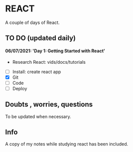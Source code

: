 # REACT
A couple of days of React.

## TO DO (updated daily)
#### 06/07/2021: 'Day 1: Getting Started with React'
- Research React: vids/docs/tutorials
- [ ] Install: create react app
- [x] Git
- [ ] Code
- [ ] Deploy

## Doubts , worries, questions
To be updated when necessary.

## Info
A copy of my notes while studying react has been included.
